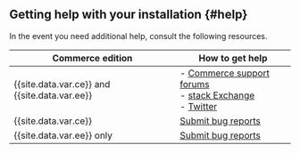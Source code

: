 ## Getting help with your installation   {#help}

In the event you need additional help, consult the following resources.

|Commerce edition|How to get help|
|--- |--- |
|{{site.data.var.ce}} and {{site.data.var.ee}}|- [Commerce support forums](https://community.magento.com/)<br>- [stack Exchange](https://magento.stackexchange.com/)<br>- [Twitter](https://twitter.com/magento)|
|{{site.data.var.ce}}|[Submit bug reports](https://github.com/magento/magento2/issues)|
|{{site.data.var.ee}} only|[Submit bug reports](https://account.magento.com/customer/account/login/)|
